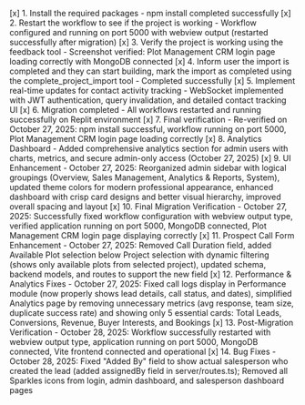 [x] 1. Install the required packages - npm install completed successfully
[x] 2. Restart the workflow to see if the project is working - Workflow configured and running on port 5000 with webview output (restarted successfully after migration)
[x] 3. Verify the project is working using the feedback tool - Screenshot verified: Plot Management CRM login page loading correctly with MongoDB connected
[x] 4. Inform user the import is completed and they can start building, mark the import as completed using the complete_project_import tool - Completed successfully
[x] 5. Implement real-time updates for contact activity tracking - WebSocket implemented with JWT authentication, query invalidation, and detailed contact tracking UI
[x] 6. Migration completed - All workflows restarted and running successfully on Replit environment
[x] 7. Final verification - Re-verified on October 27, 2025: npm install successful, workflow running on port 5000, Plot Management CRM login page loading correctly
[x] 8. Analytics Dashboard - Added comprehensive analytics section for admin users with charts, metrics, and secure admin-only access (October 27, 2025)
[x] 9. UI Enhancement - October 27, 2025: Reorganized admin sidebar with logical groupings (Overview, Sales Management, Analytics & Reports, System), updated theme colors for modern professional appearance, enhanced dashboard with crisp card designs and better visual hierarchy, improved overall spacing and layout
[x] 10. Final Migration Verification - October 27, 2025: Successfully fixed workflow configuration with webview output type, verified application running on port 5000, MongoDB connected, Plot Management CRM login page displaying correctly
[x] 11. Prospect Call Form Enhancement - October 27, 2025: Removed Call Duration field, added Available Plot selection below Project selection with dynamic filtering (shows only available plots from selected project), updated schema, backend models, and routes to support the new field
[x] 12. Performance & Analytics Fixes - October 27, 2025: Fixed call logs display in Performance module (now properly shows lead details, call status, and dates), simplified Analytics page by removing unnecessary metrics (avg response, team size, duplicate success rate) and showing only 5 essential cards: Total Leads, Conversions, Revenue, Buyer Interests, and Bookings
[x] 13. Post-Migration Verification - October 28, 2025: Workflow successfully restarted with webview output type, application running on port 5000, MongoDB connected, Vite frontend connected and operational
[x] 14. Bug Fixes - October 28, 2025: Fixed "Added By" field to show actual salesperson who created the lead (added assignedBy field in server/routes.ts); Removed all Sparkles icons from login, admin dashboard, and salesperson dashboard pages